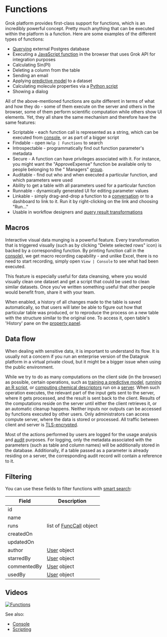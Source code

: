 <!-- TITLE: Functions -->
<!-- SUBTITLE: -->

# Functions

Grok platform provides first-class support for functions, which is an incredibly powerful concept. Pretty much anything
that can be executed within the platform is a function. Here are some examples of the different types of functions:

* [Querying](../../access/data-query.md) external Postgres database
* Executing a [JavaScript function](../../develop/develop.md) in the browser that uses Grok API for integration purposes
* Calculating Sin(PI)
* Deleting a column from the table
* Sending an email
* Applying [predictive model](../../learn/predictive-modeling.md) to a dataset
* Calculating molecule properties via a [Python script](../../compute/scripting.md)
* Showing a dialog

All of the above-mentioned functions are quite different in terms of what and how they do - some of them execute on the
server and others in the browser, some of them perform scientific computation while others show UI elements. Yet, they
all share the same mechanism and therefore have the same features:

* Scriptable - each function call is represented as a string, which can be executed
  from [console](../../overview/navigation.md#console), or as part of a bigger script
* Findable - open `Help | Functions` to search
* Introspectable - programmatically find out function parameter's metadata
* Secure - A function can have privileges associated with it. For instance, you might want the
  "ApproveExpense" function be available only to people belonging to the "
  Managers" [group](../../govern/group.md).
* Auditable - find out who and when executed a particular function, and which parameters were used
* Ability to get a table with all parameters used for a particular function
* Runnable - dynamically generated UI for editing parameter values
* Linkable - simply drag-and-drop a function to a [conversation](../../collaborate/chat.md) or to a dashboard to link to
  it. Run it by right-clicking on the link and choosing "Run..."
* Usable in workflow designers and [query result transformations](../../transform/recipe-editor.md)

## Macros

Interactive visual data munging is a powerful feature. Every transformation that is triggered visually
(such as by clicking "Delete selected rows" icon) is backed by a corresponding function. By printing function call in
the [console](../../overview/navigation.md#console)), we get macro recording capability - and unlike Excel, there is no
need to start recording, simply open `View | Console` to see what had been executed.

This feature is especially useful for data cleansing, where you would visually clean one dataset and get a script that
could be used to clean similar datasets. Once you've written something useful that other people would benefit from,
share it with your team.

When enabled, a history of all changes made to the table is saved automatically, so that users will later be able to
figure out how that particular table was produced, or to reproduce the process on a new table with the structure similar
to the original one. To access it, open table's 'History' pane on
the [property panel](../../overview/navigation.md#properties).

## Data flow

When dealing with sensitive data, it is important to understand its flow. It is usually not a concern if you run an
enterprise version of the Datagrok platform in a virtual private cloud, but it might be a bigger issue when using the
public environment.

While we try to do as many computations on the client side (in the browser) as possible, certain operations, such as
[training a predictive model](../../learn/predictive-modeling.md),
[running an R script](../../compute/scripting.md), or
[computing chemical descriptors](../../domains/chem/cheminformatics.md#chemical-properties-and-descriptors)
run on a [server](../../develop/admin/architecture.md#compute-virtual-machine). When such operation executes, the
relevant part of the input gets sent to the server, where it gets processed, and the result is sent back to the client.
Results of the computations reside on the server until either the client retrieves it, or an automatic cleanup happens.
Neither inputs nor outputs can be accessed by functions executed by other users. Only administrators can access compute
server, where the data is stored or processed. All traffic between client and server
is [TLS-encrypted](https://www.websecurity.symantec.com/security-topics/what-is-ssl-tls-https).

Most of the actions performed by users are logged for the usage analysis and [audit](../../govern/audit.md) purposes.
For logging, only the metadata associated with the parameters (such as table and column names) will be additionally
stored in the database. Additionally, if a table passed as a parameter is already residing on a server, the
corresponding audit record will contain a reference to it.

## Filtering

You can use these fields to filter functions with [smart search](../smart-search.md):

| Field       | Description                                 |
|-------------|---------------------------------------------|
| id          |                                             |
| name        |                                             |
| runs        | list of [FuncCall](function-call.md) object |
| createdOn   |                                             |
| updatedOn   |                                             |
| author      | [User](../../govern/user.md) object         |
| starredBy   | [User](../../govern/user.md) object         |
| commentedBy | [User](../../govern/user.md) object         |
| usedBy      | [User](../../govern/user.md) object         |

## Videos

[![Functions](../../uploads/youtube/functions.png "Open on Youtube")](https://www.youtube.com/watch?v=p7_qOU_IzLM&t=724s)

See also:

* [Console](../../overview/navigation.md#console)
* [Scripting](../../compute/scripting.md)
